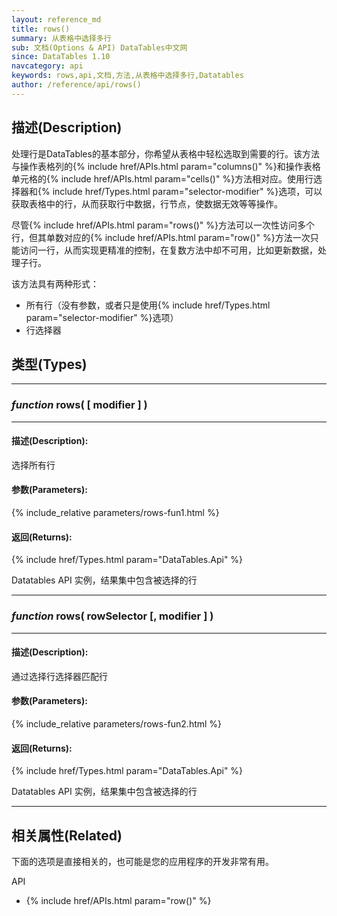 ```yaml
---
layout: reference_md
title: rows()
summary: 从表格中选择多行
sub: 文档(Options & API) DataTables中文网
since: DataTables 1.10
navcategory: api
keywords: rows,api,文档,方法,从表格中选择多行,Datatables
author: /reference/api/rows()
---
```


## 描述(Description)
处理行是DataTables的基本部分，你希望从表格中轻松选取到需要的行。该方法与操作表格列的{% include href/APIs.html param="columns()" %}和操作表格单元格的{% include href/APIs.html param="cells()" %}方法相对应。使用行选择器和{% include href/Types.html param="selector-modifier" %}选项，可以获取表格中的行，从而获取行中数据，行节点，使数据无效等等操作。

尽管{% include href/APIs.html param="rows()" %}方法可以一次性访问多个行，但其单数对应的{% include href/APIs.html param="row()" %}方法一次只能访问一行，从而实现更精准的控制，在复数方法中却不可用，比如更新数据，处理子行。

该方法具有两种形式：

- 所有行（没有参数，或者只是使用{% include href/Types.html param="selector-modifier" %}选项）
- 行选择器


## 类型(Types)
---
### _function_ **rows( [ modifier ] )**  
--- 

#### 描述(Description):

选择所有行

#### 参数(Parameters):

{% include_relative parameters/rows-fun1.html %}

#### 返回(Returns):

{% include href/Types.html param="DataTables.Api" %}

Datatables API 实例，结果集中包含被选择的行

---
### _function_ **rows( rowSelector [, modifier ] )** 
---
#### 描述(Description):

通过选择行选择器匹配行

#### 参数(Parameters):

{% include_relative parameters/rows-fun2.html %}

#### 返回(Returns):

{% include href/Types.html param="DataTables.Api" %}

Datatables API 实例，结果集中包含被选择的行


--- 

## 相关属性(Related)
下面的选项是直接相关的，也可能是您的应用程序的开发非常有用。

API

- {% include href/APIs.html param="row()" %}

